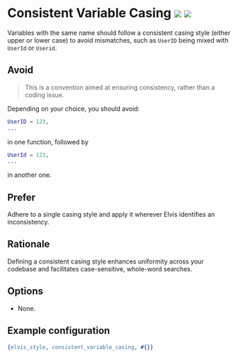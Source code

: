 # Consistent Variable Casing [![](https://img.shields.io/badge/since-3.0.0-blue)](https://github.com/inaka/elvis_core/releases/tag/3.0.0) ![](https://img.shields.io/badge/BEAM-yes-orange)

Variables with the same name should follow a consistent casing style (either upper or lower case)
to avoid mismatches, such as `UserID` being mixed with `UserId` or `Userid`.

## Avoid

> This is a convention aimed at ensuring consistency, rather than a coding issue.

Depending on your choice, you should avoid:

```erlang
UserID = 123,
...
```

in one function, followed by

```erlang
UserId = 123,
...
```

in another one.

## Prefer

Adhere to a single casing style and apply it wherever Elvis identifies an inconsistency.

## Rationale

Defining a consistent casing style enhances uniformity across your codebase and facilitates
case-sensitive, whole-word searches.

## Options

- None.

## Example configuration

```erlang
{elvis_style, consistent_variable_casing, #{}}
```
